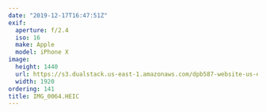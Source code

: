 ```yaml
---
date: "2019-12-17T16:47:51Z"
exif:
  aperture: f/2.4
  iso: 16
  make: Apple
  model: iPhone X
image:
  height: 1440
  url: https://s3.dualstack.us-east-1.amazonaws.com/dpb587-website-us-east-1/asset/gallery/2019-south-america/acdb27e8-bf75-7d65-8bfe-888e3cc7df9d~1920.jpg
  width: 1920
ordering: 141
title: IMG_0064.HEIC
---
```

